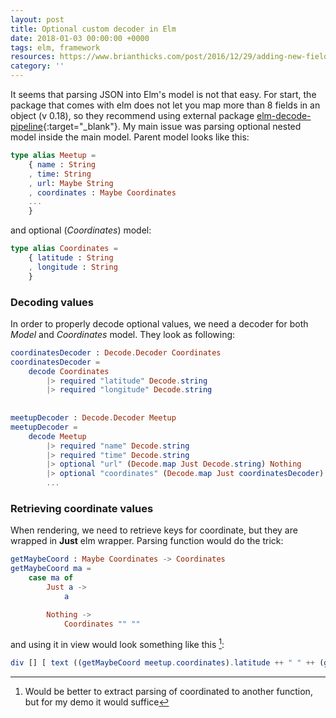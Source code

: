 ```yaml
---
layout: post
title: Optional custom decoder in Elm
date: 2018-01-03 00:00:00 +0000
tags: elm, framework
resources: https://www.brianthicks.com/post/2016/12/29/adding-new-fields-to-your-json-decoder/
category: ''
---
```

It seems that parsing JSON into Elm's model is not that easy. For start, the package that comes with elm does not let you map more than 8 fields in an object (v 0.18), so they recommend using external package [elm-decode-pipeline](http://package.elm-lang.org/packages/NoRedInk/elm-decode-pipeline/latest){:target="_blank"}. 
My main issue was parsing optional nested model inside the main model. Parent model looks like this:
```elm
type alias Meetup =
    { name : String
    , time: String
    , url: Maybe String
    , coordinates : Maybe Coordinates
    ...
    }
```
and optional (_Coordinates_) model:
```elm 
type alias Coordinates =
    { latitude : String
    , longitude : String 
    }
```

### Decoding values
In order to properly decode optional values, we need a decoder for both _Model_ and _Coordinates_ model. They look as following:
```elm
coordinatesDecoder : Decode.Decoder Coordinates
coordinatesDecoder =
    decode Coordinates
        |> required "latitude" Decode.string
        |> required "longitude" Decode.string
 
 
meetupDecoder : Decode.Decoder Meetup
meetupDecoder =
    decode Meetup
        |> required "name" Decode.string
        |> required "time" Decode.string
        |> optional "url" (Decode.map Just Decode.string) Nothing
        |> optional "coordinates" (Decode.map Just coordinatesDecoder) Nothing
        ...
```

### Retrieving coordinate values
When rendering, we need to retrieve keys for coordinate, but they are wrapped in __Just__ elm wrapper.
Parsing function would do the trick:
```elm
getMaybeCoord : Maybe Coordinates -> Coordinates
getMaybeCoord ma =
    case ma of
        Just a ->
            a

        Nothing ->
            Coordinates "" ""
```
 and using it in view would look something like this [^1]:
 ```elm
div [] [ text ((getMaybeCoord meetup.coordinates).latitude ++ " " ++ (getMaybeCoord meetup.coordinates).latitude) ]
```
[^1]: Would be better to extract parsing of coordinated to another function, but for my demo it would suffice